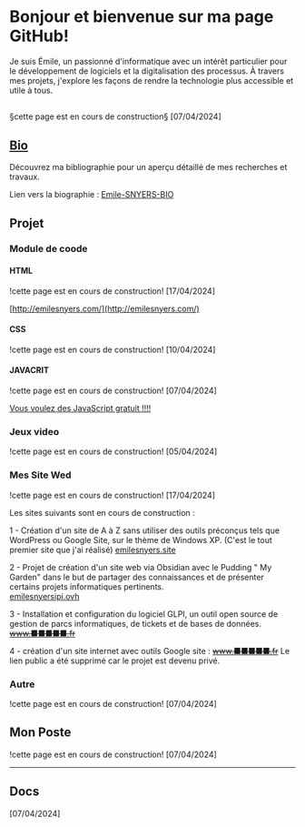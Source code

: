 # Bonjour et bienvenue sur ma page GitHub! 
Je suis Émile, un passionné d'informatique avec un intérêt particulier pour le développement de logiciels et la digitalisation des processus. 
À travers mes projets, j'explore les façons de rendre la technologie plus accessible et utile à tous. 
##
§cette page est en cours de construction§ [07/04/2024]

## [Bio](https://github.com/EmileSNYERS/EmileSNYERS/blob/main/Emile-SNYERS-BIO.md)
Découvrez ma bibliographie pour un aperçu détaillé de mes recherches et travaux.

Lien vers la biographie :   [Emile-SNYERS-BIO](https://github.com/EmileSNYERS/EmileSNYERS/blob/main/Emile-SNYERS-BIO.md)


## Projet 
### Module  de coode 
#### HTML
!cette page est en cours de construction! [17/04/2024]

[http://emilesnyers.com/](http://emilesnyers.com/)

#### CSS
!cette page est en cours de construction! [10/04/2024]

#### JAVACRIT
!cette page est en cours de construction! [07/04/2024]

[Vous voulez des JavaScript gratuit !!!!](https://teepeehub.site/Sessions/invit%C3%A9/biblioth%C3%A8queJavaScript.html)

### Jeux video
!cette page est en cours de construction! [05/04/2024]

### Mes Site Wed
!cette page est en cours de construction! [17/04/2024]

Les sites suivants sont en cours de construction :

1 - Création d'un site de A à Z sans utiliser des outils préconçus tels que WordPress ou Google Site, sur le thème de Windows XP. (C'est le tout premier site que j'ai réalisé)
[emilesnyers.site](https://www.teepeehub.site/)

2 - Projet de création d'un site web via Obsidian avec le Pudding " My Garden" dans le but de partager des connaissances et de présenter certains projets informatiques pertinents.  
[emilesnyersipi.ovh](https://www.emilesnyersipi.ovh/)

3 - Installation et configuration du logiciel GLPI, un outil open source de gestion de parcs informatiques, de tickets et de bases de données.
~~[www.■■■■■.fr]([https://www](https://www.teepeehub.site/))~~

4 - création d'un site internet avec outils Google site :
~~[www.■■■■■.fr]([https://www](https://www.teepeehub.site/))~~ Le lien public a été supprimé car le projet est devenu privé.

### Autre
!cette page est en cours de construction! [07/04/2024]
## Mon Poste
!cette page est en cours de construction! [07/04/2024]


---
## Docs
<cette page est en cours de construction> [07/04/2024]

